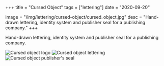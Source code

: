 +++
title = "Cursed Object"
tags = ["lettering"]
date = "2020-09-20"

image = "/img/lettering/cursed-object/cursed_object.jpg"
desc = "Hand-drawn lettering, identity system and publisher seal for a publishing company."
+++

Hand-drawn lettering, identity system and publisher seal for a publishing company.

![Cursed object logo](/img/lettering/cursed-object/cursed_object.jpg "Cursed object logo and sigil")
![Cursed object lettering](/img/lettering/cursed-object/cursed_object_2.jpg "Cursed object lettering")
![Cursed object publisher's seal](/img/lettering/cursed-object/cursed_object_3.jpg "Cursed object publisher's seal")
